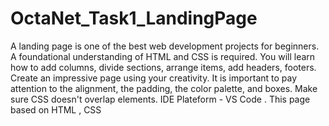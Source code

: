 # OctaNet_Task1_LandingPage
A landing page is one of the best web development
projects for beginners. A foundational understanding of
HTML and CSS is required. You will learn how to add
columns, divide sections, arrange items, add headers,
footers. Create an impressive page using your creativity.
It is important to pay attention to the alignment, the
padding, the color palette, and boxes. Make sure CSS
doesn't overlap elements.
IDE Plateform - VS Code .
This page based on HTML , CSS 
